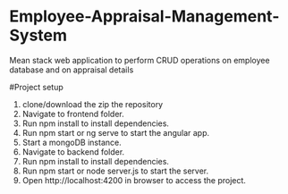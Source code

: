 # Employee-Appraisal-Management-System
Mean stack web application to perform CRUD operations on employee database and on appraisal details 

#Project setup
1. clone/download the zip the repository
2. Navigate to frontend folder.
3. Run npm install to install dependencies.
4. Run npm start or ng serve to start the angular app.
5. Start a mongoDB instance.
6. Navigate to backend folder.
7. Run npm install to install dependencies.
8. Run npm start or node server.js to start the server.
9. Open http://localhost:4200 in browser to access the project.
